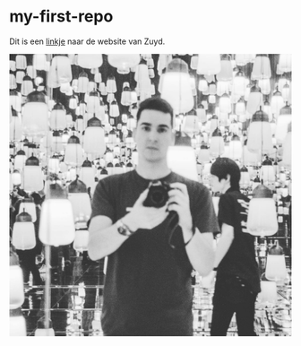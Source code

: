 # my-first-repo

Dit is een [linkje](https://zuyd.nl) naar de website van Zuyd.

![profielfoto](84135530_2979481422096049_6714744959964020736_o.jpg)
